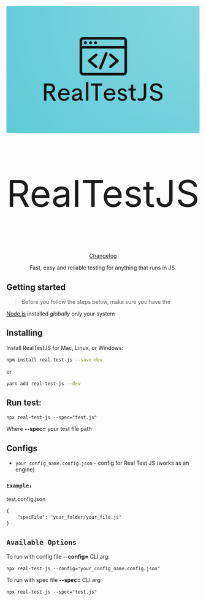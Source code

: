 <p align="center">
  <a href="./logo/logo.png">
    <picture>
      <img alt="RealTestJS" src="./logo/logo.png">
    </picture>    
  </a>
</p>

<p align="center" style="font-size:10vw">RealTestJS
</p>
<p align="center">
  <a href="./CHANGELOG.md">Changelog</a> 
</p>
<p align="center">
  Fast, easy and reliable testing for anything that runs in JS.
</p>

## Getting started

> Before you follow the steps below, make sure you have the

[Node.js](https://nodejs.org/en/download/) installed _globally_ only your system

## Installing

Install RealTestJS for Mac, Linux, or Windows:

```bash
npm install real-test-js --save-dev
```

or

```bash
yarn add real-test-js --dev
```

## Run test:

```
npx real-test-js --spec="test.js"
```

Where **--spec=** your test file path

## Configs

- `your_config_name.config.json` - config for Real Test JS (works as an engine)

### `Example↓`

test.config.json

```
{
    "specFile": "your_folder/your_file.js"
}
```

## `Available Options`

To run with config file **--config=** CLI arg:

```
npx real-test-js --config="your_config_name.config.json"
```

To run with spec file **--spec=** CLI arg:

```
npx real-test-js --spec="test.js"
```
